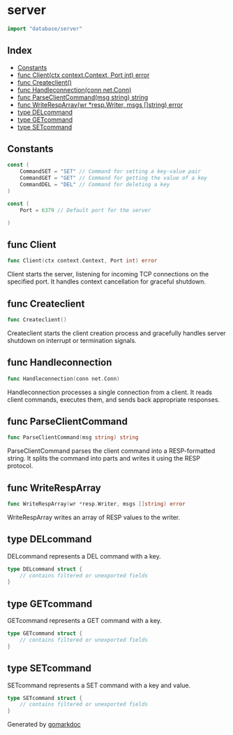 <!-- Code generated by gomarkdoc. DO NOT EDIT -->

# server

```go
import "database/server"
```

## Index

- [Constants](<#constants>)
- [func Client\(ctx context.Context, Port int\) error](<#Client>)
- [func Createclient\(\)](<#Createclient>)
- [func Handleconnection\(conn net.Conn\)](<#Handleconnection>)
- [func ParseClientCommand\(msg string\) string](<#ParseClientCommand>)
- [func WriteRespArray\(wr \*resp.Writer, msgs \[\]string\) error](<#WriteRespArray>)
- [type DELcommand](<#DELcommand>)
- [type GETcommand](<#GETcommand>)
- [type SETcommand](<#SETcommand>)


## Constants

<a name="CommandSET"></a>

```go
const (
    CommandSET = "SET" // Command for setting a key-value pair
    CommandGET = "GET" // Command for getting the value of a key
    CommandDEL = "DEL" // Command for deleting a key
)
```

<a name="Port"></a>

```go
const (
    Port = 6379 // Default port for the server

)
```

<a name="Client"></a>
## func Client

```go
func Client(ctx context.Context, Port int) error
```

Client starts the server, listening for incoming TCP connections on the specified port. It handles context cancellation for graceful shutdown.

<a name="Createclient"></a>
## func Createclient

```go
func Createclient()
```

Createclient starts the client creation process and gracefully handles server shutdown on interrupt or termination signals.

<a name="Handleconnection"></a>
## func Handleconnection

```go
func Handleconnection(conn net.Conn)
```

Handleconnection processes a single connection from a client. It reads client commands, executes them, and sends back appropriate responses.

<a name="ParseClientCommand"></a>
## func ParseClientCommand

```go
func ParseClientCommand(msg string) string
```

ParseClientCommand parses the client command into a RESP\-formatted string. It splits the command into parts and writes it using the RESP protocol.

<a name="WriteRespArray"></a>
## func WriteRespArray

```go
func WriteRespArray(wr *resp.Writer, msgs []string) error
```

WriteRespArray writes an array of RESP values to the writer.

<a name="DELcommand"></a>
## type DELcommand

DELcommand represents a DEL command with a key.

```go
type DELcommand struct {
    // contains filtered or unexported fields
}
```

<a name="GETcommand"></a>
## type GETcommand

GETcommand represents a GET command with a key.

```go
type GETcommand struct {
    // contains filtered or unexported fields
}
```

<a name="SETcommand"></a>
## type SETcommand

SETcommand represents a SET command with a key and value.

```go
type SETcommand struct {
    // contains filtered or unexported fields
}
```

Generated by [gomarkdoc](<https://github.com/princjef/gomarkdoc>)
